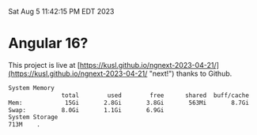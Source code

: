 Sat Aug  5 11:42:15 PM EDT 2023

# Angular 16?


This project is live at [https://kusl.github.io/ngnext-2023-04-21/](https://kusl.github.io/ngnext-2023-04-21/ "next!") thanks to Github.

```bash
System Memory
               total        used        free      shared  buff/cache   available
Mem:            15Gi       2.8Gi       3.8Gi       563Mi       8.7Gi        11Gi
Swap:          8.0Gi       1.1Gi       6.9Gi
System Storage
713M	.
```
```bash
